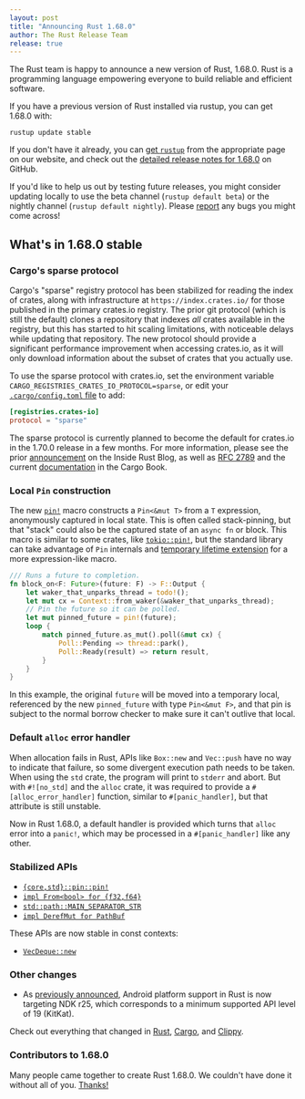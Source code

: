 ```yaml
---
layout: post
title: "Announcing Rust 1.68.0"
author: The Rust Release Team
release: true
---
```


The Rust team is happy to announce a new version of Rust, 1.68.0. Rust is a
programming language empowering everyone to build reliable and efficient
software.

If you have a previous version of Rust installed via rustup, you can get 1.68.0
with:

```console
rustup update stable
```

If you don't have it already, you can [get
`rustup`](https://www.rust-lang.org/install.html) from the appropriate page on
our website, and check out the [detailed release notes for
1.68.0](https://github.com/rust-lang/rust/blob/master/RELEASES.md#version-1680-2023-03-09)
on GitHub.

If you'd like to help us out by testing future releases, you might consider
updating locally to use the beta channel (`rustup default beta`) or the nightly
channel (`rustup default nightly`). Please
[report](https://github.com/rust-lang/rust/issues/new/choose) any bugs you
might come across!

## What's in 1.68.0 stable

### Cargo's sparse protocol

Cargo's "sparse" registry protocol has been stabilized for reading the index of
crates, along with infrastructure at `https://index.crates.io/` for those
published in the primary crates.io registry. The prior git protocol (which is
still the default) clones a repository that indexes _all_ crates available in
the registry, but this has started to hit scaling limitations, with noticeable
delays while updating that repository. The new protocol should provide a
significant performance improvement when accessing crates.io, as it will only
download information about the subset of crates that you actually use.

To use the sparse protocol with crates.io, set the environment variable
`CARGO_REGISTRIES_CRATES_IO_PROTOCOL=sparse`, or edit your
[`.cargo/config.toml` file](https://doc.rust-lang.org/cargo/reference/config.html)
to add:

```toml
[registries.crates-io]
protocol = "sparse"
```

The sparse protocol is currently planned to become the default for crates.io in
the 1.70.0 release in a few months. For more information, please see the prior
[announcement](https://blog.rust-lang.org/inside-rust/2023/01/30/cargo-sparse-protocol.html)
on the Inside Rust Blog, as well as
[RFC 2789](https://rust-lang.github.io/rfcs/2789-sparse-index.html)
and the current
[documentation](https://doc.rust-lang.org/stable/cargo/reference/registry-index.html#sparse-protocol)
in the Cargo Book.

### Local `Pin` construction

The new [`pin!`](https://doc.rust-lang.org/stable/std/pin/macro.pin.html) macro
constructs a `Pin<&mut T>` from a `T` expression, anonymously captured in local
state. This is often called stack-pinning, but that "stack" could also be the
captured state of an `async fn` or block. This macro is similar to some crates,
like [`tokio::pin!`](https://docs.rs/tokio/1/tokio/macro.pin.html), but the
standard library can take advantage of `Pin` internals and [temporary lifetime
extension](https://doc.rust-lang.org/stable/reference/destructors.html#temporary-lifetime-extension)
for a more expression-like macro.

```rust
/// Runs a future to completion.
fn block_on<F: Future>(future: F) -> F::Output {
    let waker_that_unparks_thread = todo!();
    let mut cx = Context::from_waker(&waker_that_unparks_thread);
    // Pin the future so it can be polled.
    let mut pinned_future = pin!(future);
    loop {
        match pinned_future.as_mut().poll(&mut cx) {
            Poll::Pending => thread::park(),
            Poll::Ready(result) => return result,
        }
    }
}
```

In this example, the original `future` will be moved into a temporary local,
referenced by the new `pinned_future` with type `Pin<&mut F>`, and that pin is
subject to the normal borrow checker to make sure it can't outlive that local.

### Default `alloc` error handler

When allocation fails in Rust, APIs like `Box::new` and `Vec::push` have no way
to indicate that failure, so some divergent execution path needs to be taken.
When using the `std` crate, the program will print to `stderr` and abort. But
with `#![no_std]` and the `alloc` crate, it was required to provide a
`#[alloc_error_handler]` function, similar to `#[panic_handler]`, but that
attribute is still unstable.

Now in Rust 1.68.0, a default handler is provided which turns that `alloc` error
into a `panic!`, which may be processed in a `#[panic_handler]` like any other.

### Stabilized APIs

- [`{core,std}::pin::pin!`](https://doc.rust-lang.org/stable/std/pin/macro.pin.html)
- [`impl From<bool> for {f32,f64}`](https://doc.rust-lang.org/stable/std/primitive.f32.html#impl-From%3Cbool%3E-for-f32)
- [`std::path::MAIN_SEPARATOR_STR`](https://doc.rust-lang.org/stable/std/path/constant.MAIN_SEPARATOR_STR.html)
- [`impl DerefMut for PathBuf`](https://doc.rust-lang.org/stable/std/path/struct.PathBuf.html#impl-DerefMut-for-PathBuf)

These APIs are now stable in const contexts:

- [`VecDeque::new`](https://doc.rust-lang.org/stable/std/collections/struct.VecDeque.html#method.new)

### Other changes

* As [previously announced](https://blog.rust-lang.org/2023/01/09/android-ndk-update-r25.html),
  Android platform support in Rust is now targeting NDK r25, which corresponds to
  a minimum supported API level of 19 (KitKat).

Check out everything that changed in
[Rust](https://github.com/rust-lang/rust/blob/stable/RELEASES.md#version-1680-2023-03-09),
[Cargo](https://github.com/rust-lang/cargo/blob/master/CHANGELOG.md#cargo-168-2023-03-09),
and [Clippy](https://github.com/rust-lang/rust-clippy/blob/master/CHANGELOG.md#rust-168).

### Contributors to 1.68.0

Many people came together to create Rust 1.68.0.
We couldn't have done it without all of you.
[Thanks!](https://thanks.rust-lang.org/rust/1.68.0/)
